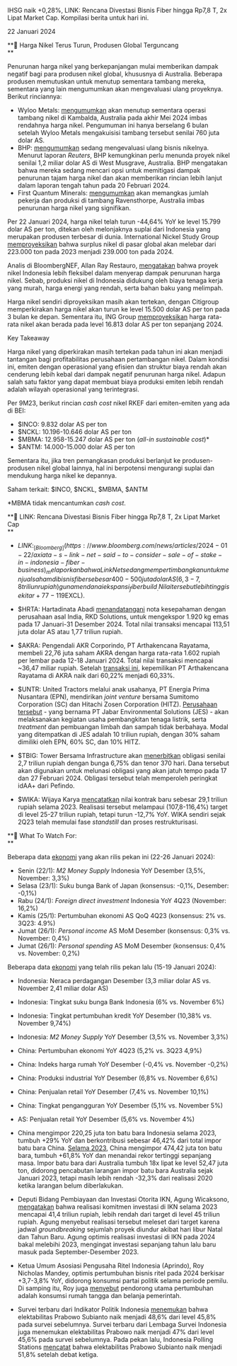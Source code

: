 IHSG naik +0,28%, LINK: Rencana Divestasi Bisnis Fiber hingga Rp7,8 T, 2x Lipat Market Cap. Kompilasi berita untuk hari ini.

22 Januari 2024

**🔋 Harga Nikel Terus Turun, Produsen Global Terguncang  
**

Penurunan harga nikel yang berkepanjangan mulai memberikan dampak negatif bagi para produsen nikel global, khususnya di Australia. Beberapa produsen memutuskan untuk menutup sementara tambang mereka, sementara yang lain mengumumkan akan mengevaluasi ulang proyeknya. Berikut rinciannya:

- Wyloo Metals: [mengumumkan](https://www.abc.net.au/news/2024-01-22/andrew-forrest-company-to-close-kambalda-nickel-mines-wa/103375250) akan menutup sementara operasi tambang nikel di Kambalda, Australia pada akhir Mei 2024 imbas rendahnya harga nikel. Pengumuman ini hanya berselang 6 bulan setelah Wyloo Metals mengakuisisi tambang tersebut senilai 760 juta dolar AS.
- BHP: [mengumumkan](<https://au.finance.yahoo.com/news/2-australias-bhp-flags-possible-215431438.html?guccounter=1&guce_referrer=aHR0cHM6Ly93d3cucmV1dGVycy5jb20v&guce_referrer_sig=AQAAAEqWRsl-ROMWz4fhZhFG3XHWUb-qs_XVGnqcHcw3dScFDCYMu3Hrcy7aTfNjHBgpu2lVGwl4W1SYxlR2kWIqEiA0aU40gfQ3EL530QbwUBTNclBmR3ICAbdS4oLAGrYubLaWggbtJJNCweA1xzXbVa5KrklMG7-RAtPgWwfQBaUV#:~:text=Reuters-,UPDATE%202-Australia's%20BHP%20flags%20possible%20writedowns,nickel%20unit%20on%20low%20prices&text=MELBOURNE%2C%20Jan%2018%20(Reuters),used%20in%20electric%20vehicle%20batteries>) sedang mengevaluasi ulang bisnis nikelnya. Menurut laporan _Reuters_, BHP kemungkinan perlu menunda proyek nikel senilai 1,2 miliar dolar AS di West Musgrave, Australia. BHP mengatakan bahwa mereka sedang mencari opsi untuk memitigasi dampak penurunan tajam harga nikel dan akan memberikan rincian lebih lanjut dalam laporan tengah tahun pada 20 Februari 2024.
- First Quantum Minerals: [mengumumkan](https://www.reuters.com/markets/commodities/first-quantum-suspend-mining-operations-australian-nickel-mine-2024-01-15/) akan memangkas jumlah pekerja dan produksi di tambang Ravensthorpe, Australia imbas penurunan harga nikel yang signifikan.

Per 22 Januari 2024, harga nikel telah turun -44,64% YoY ke level 15.799 dolar AS per ton, ditekan oleh melonjaknya suplai dari Indonesia yang merupakan produsen terbesar di dunia. International Nickel Study Group [memproyeksikan](https://www.reuters.com/article/idUSKBN3131HU/) bahwa surplus nikel di pasar global akan melebar dari 223.000 ton pada 2023 menjadi 239.000 ton pada 2024.

Analis di BloombergNEF, Allan Ray Restauro, [mengatakan](https://www.bnnbloomberg.ca/nickel-price-crash-seen-strengthening-indonesia-s-grip-on-supply-1.2024729) bahwa proyek nikel Indonesia lebih fleksibel dalam menyerap dampak penurunan harga nikel. Sebab, produksi nikel di Indonesia didukung oleh biaya tenaga kerja yang murah, harga energi yang rendah, serta bahan baku yang melimpah.

Harga nikel sendiri diproyeksikan masih akan tertekan, dengan Citigroup memperkirakan harga nikel akan turun ke level 15.500 dolar AS per ton pada 3 bulan ke depan. Sementara itu, ING Group [memproyeksikan](https://think.ing.com/articles/nickels-underperformance-to-continue-hold) harga rata-rata nikel akan berada pada level 16.813 dolar AS per ton sepanjang 2024.

Key Takeaway

Harga nikel yang diperkirakan masih tertekan pada tahun ini akan menjadi tantangan bagi profitabilitas perusahaan pertambangan nikel. Dalam kondisi ini, emiten dengan operasional yang efisien dan struktur biaya rendah akan cenderung lebih kebal dari dampak negatif penurunan harga nikel. Adapun salah satu faktor yang dapat membuat biaya produksi emiten lebih rendah adalah wilayah operasional yang terintegrasi.

Per 9M23, berikut rincian _cash cost_ nikel RKEF dari emiten-emiten yang ada di BEI:

- $INCO: 9.832 dolar AS per ton
- $NCKL: 10.196-10.646 dolar AS per ton
- $MBMA: 12.958-15.247 dolar AS per ton (_all-in sustainable cost_)\*
- $ANTM: 14.000-15.000 dolar AS per ton

Sementara itu, jika tren pemangkasan produksi berlanjut ke produsen-produsen nikel global lainnya, hal ini berpotensi mengurangi suplai dan mendukung harga nikel ke depannya.

Saham terkait: $INCO, $NCKL, $MBMA, $ANTM

\*MBMA tidak mencantumkan _cash cost_.

**📶 LINK: Rencana Divestasi Bisnis Fiber hingga Rp7,8 T, 2x Lipat Market Cap  
**

- $LINK:  _[Bloomberg](https://www.bloomberg.com/news/articles/2024-01-22/axiata-s-link-net-said-to-consider-sale-of-stake-in-indonesia-fiber-business)_ melaporkan bahwa  Link Net sedang mempertimbangkan untuk menjual saham di bisnis fiber sebesar 400-500 juta dolar AS (6,3-7,8 triliun rupiah) guna mendanai ekspansi _fiber build_. Nilai tersebut lebih tinggi sekitar +77-119% dibandingkan _market cap_  LINK di level 3,56 triliun rupiah per Senin (22/1). Juru bicara Axiata Group Bhd. mengatakan kepada _Bloomberg_ bahwa  pertimbangan atas aksi korporasi ini masih bersifat awal dan LINK dapat memutuskan untuk tidak melanjutkan rencana tersebut. LINK menolak untuk mengomentari isu ini. Sebelumnya, LINK pada [Desember 2023](https://www.idx.co.id/StaticData/NewsAndAnnouncement/ANNOUNCEMENTSTOCK/From_EREP/202312/8249e926ce_0cacb5b003.pdf) sepakat untuk mengalihkan 750.000 pelanggan bisnis  _fixed broadband_\-nya kepada XL Axiata ($EXCL).
- []()$HRTA: Hartadinata Abadi [menandatangani](https://www.idx.co.id/StaticData/NewsAndAnnouncement/ANNOUNCEMENTSTOCK/From_EREP/202401/17e159d11b_9d26c816cf.pdf) nota kesepahaman dengan perusahaan asal India, RKD Solutions, untuk mengekspor 1.920 kg emas pada 17 Januari-31 Desember 2024. Total nilai transaksi mencapai 113,51 juta dolar AS atau 1,77 triliun rupiah.

  []()

- $AKRA: Pengendali AKR Corporindo, PT Arthakencana Rayatama, membeli 22,76 juta saham AKRA dengan harga rata-rata 1.602 rupiah per lembar pada 12-18 Januari 2024. Total nilai transaksi mencapai ~36,47 miliar rupiah. Setelah [transaksi ini](https://www.idx.co.id/StaticData/NewsAndAnnouncement/ANNOUNCEMENTSTOCK/From_EREP/202401/02c6188c1a_4b086fd201.pdf), kepemilikan PT Arthakencana Rayatama di AKRA naik dari 60,22% menjadi 60,33%.
- $UNTR: United Tractors melalui anak usahanya, PT Energia Prima Nusantara (EPN), mendirikan _joint venture_ bersama Sumitomo Corporation (SC) dan Hitachi Zosen Corporation (HITZ). [Perusahaan tersebut](https://www.idx.co.id/StaticData/NewsAndAnnouncement/ANNOUNCEMENTSTOCK/From_EREP/202401/928629675f_d9302ffd4b.pdf) - yang bernama PT Jabar Environmental Solutions (JES) - akan melaksanakan kegiatan usaha pembangkitan tenaga listrik, serta _treatment_ dan pembuangan limbah dan sampah tidak berbahaya. Modal yang ditempatkan di JES adalah 10 triliun rupiah, dengan 30% saham dimiliki oleh EPN, 60% SC, dan 10% HITZ.
- $TBIG: Tower Bersama Infrastructure akan [menerbitkan](https://www.idx.co.id/StaticData/NewsAndAnnouncement/ANNOUNCEMENTSTOCK/From_EREP/202401/6875b4dd4d_7b0a135ae0.pdf) obligasi senilai 2,7 triliun rupiah dengan bunga 6,75% dan tenor 370 hari. Dana tersebut akan digunakan untuk melunasi obligasi yang akan jatuh tempo pada 17 dan 27 Februari 2024. Obligasi tersebut telah memperoleh peringkat idAA+ dari Pefindo.
- $WIKA: Wijaya Karya [mencatatkan](https://market.bisnis.com/read/20240122/192/1734361/wijaya-karya-wika-raih-kontrak-baru-rp291-triliun-ada-cuan-dari-ikn) nilai kontrak baru sebesar 29,1 triliun rupiah selama 2023. Realisasi tersebut melampaui (107,8-116,4%) target di level 25-27 triliun rupiah, tetapi turun -12,7% YoY. WIKA sendiri sejak 2Q23 telah memulai fase _standstill_ dan proses restrukturisasi.

**👀 What To Watch For:  
**

Beberapa data [ekonomi](https://tradingeconomics.com/calendar) yang akan rilis pekan ini (22-26 Januari 2024):

- Senin (22/1): _M2 Money Supply_ Indonesia YoY Desember (3,5%, November: 3,3%)
- Selasa (23/1): Suku bunga Bank of Japan (konsensus: -0,1%, Desember: -0,1%)
- Rabu (24/1): _Foreign direct investment_ Indonesia YoY 4Q23 (November: 16,2%)
- Kamis (25/1): Pertumbuhan ekonomi AS QoQ 4Q23 (konsensus: 2% vs. 3Q23: 4.9%)
- Jumat (26/1): _Personal income_ AS MoM Desember (konsensus: 0,3% vs. November: 0,4%)
- Jumat (26/1): _Personal spending_ AS MoM Desember (konsensus: 0,4% vs. November: 0,2%)

Beberapa data [ekonomi](https://tradingeconomics.com/calendar) yang telah rilis pekan lalu (15-19 Januari 2024):

- Indonesia: Neraca perdagangan Desember (3,3 miliar dolar AS vs. November 2,41 miliar dolar AS)
- Indonesia: Tingkat suku bunga Bank Indonesia (6% vs. November 6%)
- Indonesia: Tingkat pertumbuhan kredit YoY Desember (10,38% vs. November 9,74%)
- Indonesia: _M2 Money Supply_ YoY Desember (3,5% vs. November 3,3%)
- China: Pertumbuhan ekonomi YoY 4Q23 (5,2% vs. 3Q23 4,9%)
- China: Indeks harga rumah YoY Desember (-0,4% vs. November -0,2%)
- China: Produksi industrial YoY Desember (6,8% vs. November 6,6%)
- China: Penjualan retail YoY Desember (7,4% vs. November 10,1%)
- China: Tingkat pengangguran YoY Desember (5,1% vs. November 5%)
- AS: Penjualan retail YoY Desember (5,6% vs. November 4%)

- China mengimpor 220,25 juta ton batu bara Indonesia selama 2023, tumbuh +29% YoY dan berkontribusi sebesar 46,42% dari total impor batu bara China. [Selama 2023](https://www.reuters.com/markets/commodities/chinas-2023-coal-imports-australia-rise-below-pre-ban-era-2024-01-20/), China mengimpor 474,42 juta ton batu bara, tumbuh +61,8% YoY dan menandai rekor tertinggi sepanjang masa. Impor batu bara dari Australia tumbuh 18x lipat ke level 52,47 juta ton, didorong pencabutan larangan impor batu bara Australia sejak Januari 2023, tetapi masih lebih rendah -32,3% dari realisasi 2020 ketika larangan belum diberlakukan.
- Deputi Bidang Pembiayaan dan Investasi Otorita IKN, Agung Wicaksono, [mengatakan](https://koran.bisnis.com/read/20240122/447/1734163/ibu-kota-baru-jadwal-padat-otorita-ikn) bahwa realisasi komitmen investasi di IKN selama 2023 mencapai 41,4 triliun rupiah, lebih rendah dari target di level 45 triliun rupiah. Agung menyebut realisasi tersebut meleset dari target karena jadwal _groundbreaking_ sejumlah proyek diundur akibat hari libur Natal dan Tahun Baru. Agung optimis realisasi investasi di IKN pada 2024 bakal melebihi 2023, mengingat investasi sepanjang tahun lalu baru masuk pada September-Desember 2023.
- Ketua Umum Asosiasi Pengusaha Ritel Indonesia (Aprindo), Roy Nicholas Mandey, optimis pertumbuhan bisnis ritel pada 2024 berkisar +3,7-3,8% YoY, didorong konsumsi partai politik selama periode pemilu. Di samping itu, Roy juga [menyebut](https://koran.bisnis.com/read/20240122/447/1734164/gejolak-ekonomi-global-peritel-diimbau-lebih-efisien) pendorong utama pertumbuhan adalah konsumsi rumah tangga dan belanja pemerintah.
- Survei terbaru dari Indikator Politik Indonesia [menemukan](https://www.reuters.com/world/asia-pacific/indonesias-prabowo-strengthens-lead-election-polls-2024-01-20/) bahwa elektabilitas Prabowo Subianto naik menjadi 48,6% dari level 45,8% pada survei sebelumnya. Survei terbaru dari Lembaga Survei Indonesia juga menemukan elektabilitas Prabowo naik menjadi 47% dari level 45,6% pada survei sebelumnya. Pada pekan lalu, Indonesia Polling Stations [mencatat](https://tirto.id/survei-ips-elektabilitas-prabowo-gibran-melesat-capai-518-usai-debat-ketiga-gUxx#google_vignette) bahwa elektabilitas Prabowo Subianto naik menjadi 51,8% setelah debat ketiga.
